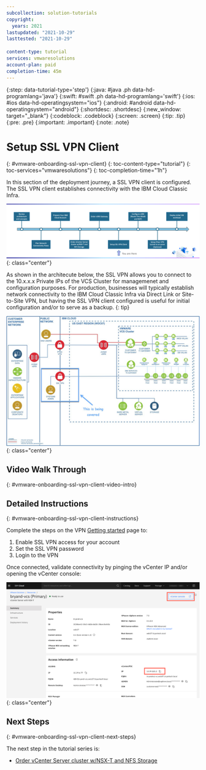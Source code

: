 ```yaml
---
subcollection: solution-tutorials
copyright:
  years: 2021
lastupdated: "2021-10-29"
lasttested: "2021-10-29"

content-type: tutorial
services: vmwaresolutions
account-plan: paid
completion-time: 45m
---
```


{:step: data-tutorial-type='step'}
{:java: #java .ph data-hd-programlang='java'}
{:swift: #swift .ph data-hd-programlang='swift'}
{:ios: #ios data-hd-operatingsystem="ios"}
{:android: #android data-hd-operatingsystem="android"}
{:shortdesc: .shortdesc}
{:new_window: target="_blank"}
{:codeblock: .codeblock}
{:screen: .screen}
{:tip: .tip}
{:pre: .pre}
{:important: .important}
{:note: .note}

# Setup SSL VPN Client
{: #vmware-onboarding-ssl-vpn-client}
{: toc-content-type="tutorial"}
{: toc-services="vmwaresolutions"}
{: toc-completion-time="1h"}

<!--##istutorial#-->

In this section of the deployment journey, a SSL VPN client is configured. The SSL VPN client establishes connectivity with the IBM Cloud Classic Infra. 

![Architecture](images/solution-vmware-onboarding-hidden/ssl-vpn/journey-map.png){: class="center"}


As shown in the architecute below, the SSL VPN allows you to connect to the 10.x.x.x Private IPs of the  VCS Cluster for managemenet and configuration purposes.  For production, businesses will typically establish network connectivity to the IBM Cloud Classic Infra via Direct Link or Site-to-Site VPN, but having the SSL VPN client configured is useful for initial configuration and/or to serve as a backup.
{: tip}

<!--#/istutorial#-->

![Architecture](images/solution-vmware-onboarding-hidden/ssl-vpn/architecture-sslvpn-callout.jpg){: class="center"}




## Video Walk Through
{: #vmware-onboarding-ssl-vpn-client-video-intro}



<!--##istutorial#-->
## Detailed Instructions
{: #vmware-onboarding-ssl-vpn-client-instructions}

Complete the steps on the VPN [Getting started](https://{DomainName}/docs/iaas-vpn?topic=iaas-vpn-getting-started#enable-user-vpn-access) page to:

1. Enable SSL VPN access for your account
2. Set the SSL VPN password
3. Login to the VPN

Once connected, validate connectivity by pinging the vCenter IP and/or opening the vCenter console:

![Architecture](images/solution-vmware-onboarding-hidden/ssl-vpn/vcenter-ips.png){: class="center"}

<!--#/istutorial#-->


## Next Steps
{: #vmware-onboarding-ssl-vpn-client-next-steps}

The next step in the tutorial series is:

* [Order vCenter Server cluster w/NSX-T and NFS Storage](/docs/solution-tutorials?topic=solution-tutorials-vmware-onboarding-order-cluster-storage)

